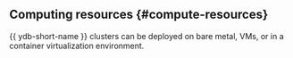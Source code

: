 ## Computing resources {#compute-resources}

{{ ydb-short-name }} clusters can be deployed on bare metal, VMs, or in a container virtualization environment.

